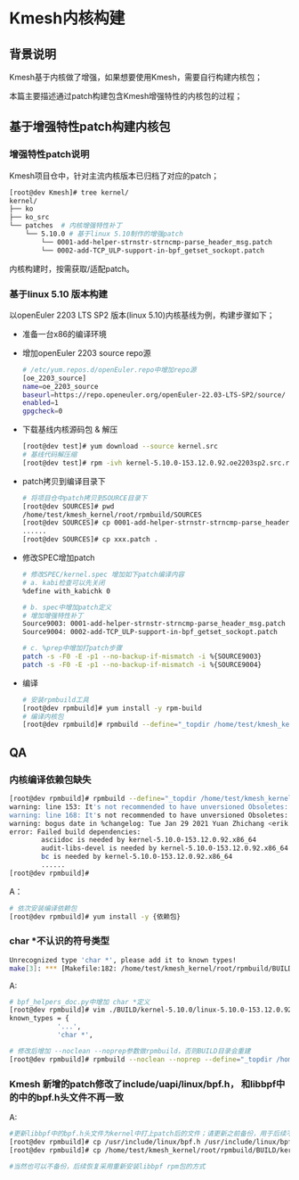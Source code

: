 # Kmesh内核构建

## 背景说明

Kmesh基于内核做了增强，如果想要使用Kmesh，需要自行构建内核包；

本篇主要描述通过patch构建包含Kmesh增强特性的内核包的过程；

## 基于增强特性patch构建内核包

### 增强特性patch说明

Kmesh项目仓中，针对主流内核版本已归档了对应的patch；

```sh
[root@dev Kmesh]# tree kernel/
kernel/
├── ko
├── ko_src
└── patches  # 内核增强特性补丁
    └── 5.10.0 # 基于linux 5.10制作的增强patch
        └── 0001-add-helper-strnstr-strncmp-parse_header_msg.patch
        └── 0002-add-TCP_ULP-support-in-bpf_getset_sockopt.patch
```

内核构建时，按需获取/适配patch。

### 基于linux 5.10 版本构建

以openEuler 2203 LTS SP2 版本(linux 5.10)内核基线为例，构建步骤如下；

- 准备一台x86的编译环境

- 增加openEuler 2203 source repo源

  ```sh
  # /etc/yum.repos.d/openEuler.repo中增加repo源
  [oe_2203_source]
  name=oe_2203_source
  baseurl=https://repo.openeuler.org/openEuler-22.03-LTS-SP2/source/
  enabled=1
  gpgcheck=0
  ```

- 下载基线内核源码包 & 解压

  ```sh
  [root@dev test]# yum download --source kernel.src
  # 基线代码解压缩
  [root@dev test]# rpm -ivh kernel-5.10.0-153.12.0.92.oe2203sp2.src.rpm --root=/home/test/kmesh_kernel
  ```

- patch拷贝到编译目录下

  ```sh
  # 将项目仓中patch拷贝到SOURCE目录下
  [root@dev SOURCES]# pwd
  /home/test/kmesh_kernel/root/rpmbuild/SOURCES
  [root@dev SOURCES]# cp 0001-add-helper-strnstr-strncmp-parse_header_msg.patch .
  ......
  [root@dev SOURCES]# cp xxx.patch .
  ```

- 修改SPEC增加patch

  ```sh
  # 修改SPEC/kernel.spec 增加如下patch编译内容
  # a. kabi检查可以先关闭
  %define with_kabichk 0
  
  # b. spec中增加patch定义
  # 增加增强特性补丁
  Source9003: 0001-add-helper-strnstr-strncmp-parse_header_msg.patch
  Source9004: 0002-add-TCP_ULP-support-in-bpf_getset_sockopt.patch
  
  # c. %prep中增加打patch步骤
  patch -s -F0 -E -p1 --no-backup-if-mismatch -i %{SOURCE9003}
  patch -s -F0 -E -p1 --no-backup-if-mismatch -i %{SOURCE9004}
  ```

- 编译

  ```sh
  # 安装rpmbuild工具
  [root@dev rpmbuild]# yum install -y rpm-build
  # 编译内核包
  [root@dev rpmbuild]# rpmbuild --define="_topdir /home/test/kmesh_kernel/root/rpmbuild" -bb SPECS/kernel.spec
  ```

## QA

### 内核编译依赖包缺失

```sh
[root@dev rpmbuild]# rpmbuild --define="_topdir /home/test/kmesh_kernel/root/rpmbuild" -bb SPECS/kernel.spec
warning: line 153: It's not recommended to have unversioned Obsoletes: Obsoletes: kernel-tools-libs
warning: line 168: It's not recommended to have unversioned Obsoletes: Obsoletes: kernel-tools-libs-devel
warning: bogus date in %changelog: Tue Jan 29 2021 Yuan Zhichang <erik.yuan@arm.com> - 5.10.0-1.0.0.10
error: Failed build dependencies:
        asciidoc is needed by kernel-5.10.0-153.12.0.92.x86_64
        audit-libs-devel is needed by kernel-5.10.0-153.12.0.92.x86_64
        bc is needed by kernel-5.10.0-153.12.0.92.x86_64
        ......
[root@dev rpmbuild]#
```

A：

```sh
# 依次安装编译依赖包
[root@dev rpmbuild]# yum install -y {依赖包}
```

### char \*不认识的符号类型

```sh
Unrecognized type 'char *', please add it to known types!
make[3]: *** [Makefile:182: /home/test/kmesh_kernel/root/rpmbuild/BUILD/kernel-5.10.0/linux-5.10.0-153.12.0.92.x86_64/tools/bpf/resolve_btfids/libbpf/bpf_helper_defs.h] Error 1
```

A:

```sh
# bpf_helpers_doc.py中增加 char *定义
[root@dev rpmbuild]# vim ./BUILD/kernel-5.10.0/linux-5.10.0-153.12.0.92.x86_64/scripts/bpf_helpers_doc.py
known_types = {
            '...',
            'char *', 

# 修改后增加 --noclean --noprep参数做rpmbuild，否则BUILD目录会重建
[root@dev rpmbuild]# rpmbuild --noclean --noprep --define="_topdir /home/test/kmesh_kernel/root/rpmbuild" -bb SPECS/kernel.spec
```

### Kmesh 新增的patch修改了include/uapi/linux/bpf.h， 和libbpf中的中的bpf.h头文件不再一致

A:

```sh
#更新libbpf中的bpf.h头文件为kernel中打上patch后的文件；请更新之前备份，用于后续不再使用此版本内核时恢复。
[root@dev rpmbuild]# cp /usr/include/linux/bpf.h /usr/include/linux/bpf.hbak
[root@dev rpmbuild]# cp /home/test/kmesh_kernel/root/rpmbuild/BUILD/kernel-5.10.0/linux-5.10.0-153.12.0.92.x86_64/include/uapi/linux/bpf.h /usr/include/linux/bpf.h

#当然也可以不备份，后续恢复采用重新安装libbpf rpm包的方式

```
